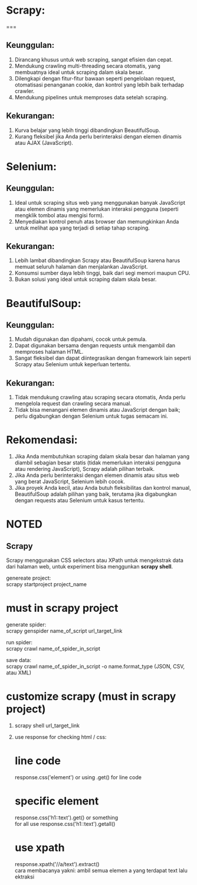 # Scrapy:
===
## Keunggulan:
1. Dirancang khusus untuk web scraping, sangat efisien dan cepat.
2. Mendukung crawling multi-threading secara otomatis, yang membuatnya ideal untuk scraping dalam skala besar.
3. Dilengkapi dengan fitur-fitur bawaan seperti pengelolaan request, otomatisasi penanganan cookie, dan kontrol yang lebih baik terhadap crawler.
4. Mendukung pipelines untuk memproses data setelah scraping.

## Kekurangan:
1. Kurva belajar yang lebih tinggi dibandingkan BeautifulSoup.
2. Kurang fleksibel jika Anda perlu berinteraksi dengan elemen dinamis atau AJAX (JavaScript).

# Selenium:

## Keunggulan:
1. Ideal untuk scraping situs web yang menggunakan banyak JavaScript atau elemen dinamis yang memerlukan interaksi pengguna (seperti mengklik tombol atau mengisi form).
2. Menyediakan kontrol penuh atas browser dan memungkinkan Anda untuk melihat apa yang terjadi di setiap tahap scraping.

## Kekurangan:
1. Lebih lambat dibandingkan Scrapy atau BeautifulSoup karena harus memuat seluruh halaman dan menjalankan JavaScript.
2. Konsumsi sumber daya lebih tinggi, baik dari segi memori maupun CPU.
3. Bukan solusi yang ideal untuk scraping dalam skala besar.

# BeautifulSoup:

## Keunggulan:
1. Mudah digunakan dan dipahami, cocok untuk pemula.
2. Dapat digunakan bersama dengan requests untuk mengambil dan memproses halaman HTML.
3. Sangat fleksibel dan dapat diintegrasikan dengan framework lain seperti Scrapy atau Selenium untuk keperluan tertentu.

## Kekurangan:
1. Tidak mendukung crawling atau scraping secara otomatis, Anda perlu mengelola request dan crawling secara manual.
2. Tidak bisa menangani elemen dinamis atau JavaScript dengan baik; perlu digabungkan dengan Selenium untuk tugas semacam ini.

# Rekomendasi:

1. Jika Anda membutuhkan scraping dalam skala besar dan halaman yang diambil sebagian besar statis (tidak memerlukan interaksi pengguna atau rendering JavaScript), Scrapy adalah pilihan terbaik.
2. Jika Anda perlu berinteraksi dengan elemen dinamis atau situs web yang berat JavaScript, Selenium lebih cocok.
3. Jika proyek Anda kecil, atau Anda butuh fleksibilitas dan kontrol manual, BeautifulSoup adalah pilihan yang baik, terutama jika digabungkan dengan requests atau Selenium untuk kasus tertentu.

# NOTED

## Scrapy 
Scrapy menggunakan CSS selectors atau XPath untuk mengekstrak data dari halaman web, untuk experiment bisa menggunkan **scrapy shell**.


genereate project: \
    scrapy startproject project_name


must in scrapy project
================================

generate spider: \
    scrapy genspider name_of_script url_target_link

run spider: \
    scrapy crawl name_of_spider_in_script

save data: \
    scrapy crawl name_of_spider_in_script -o name.format_type (JSON, CSV, atau XML)


customize scrapy (must in scrapy project)
================================
1. scrapy shell url_target_link
2. use response for checking html / css: 
    # line code
    response.css('element') or using .get() for line code
    
    # specific element 
    response.css('h1::text').get() or something \
    for all use response.css('h1::text').getall()

    # use xpath
    response.xpath('//a/text').extract() \
    cara membacanya yakni: ambil semua elemen a yang terdapat text lalu ektraksi 